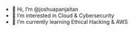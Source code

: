 - 👋 Hi, I’m @joshuapanjaitan
- 👀 I’m interested in Cloud & Cybersecurity
- 🌱 I’m currently learning Ethical Hacking & AWS


<!---
joshuapanjaitan/joshuapanjaitan is a ✨ special ✨ repository because its `README.md` (this file) appears on your GitHub profile.
You can click the Preview link to take a look at your changes.
--->
